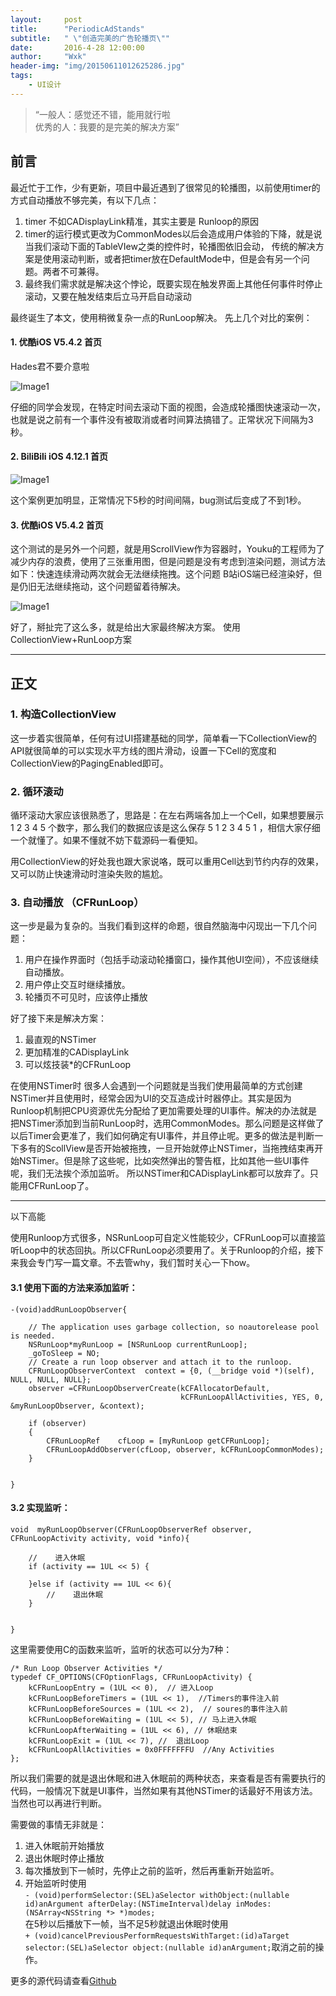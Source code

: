 ```yaml
---
layout:     post
title:      "PeriodicAdStands"
subtitle:   " \"创造完美的广告轮播页\""
date:       2016-4-28 12:00:00
author:     "Wxk"
header-img: "img/20150611012625286.jpg"
tags:
    - UI设计
---
```


> “一般人：感觉还不错，能用就行啦    
> 优秀的人：我要的是完美的解决方案”


## 前言

最近忙于工作，少有更新，项目中最近遇到了很常见的轮播图，以前使用timer的方式自动播放不够完美，有以下几点：

1. timer 不如CADisplayLink精准，其实主要是 Runloop的原因
2. timer的运行模式更改为CommonModes以后会造成用户体验的下降，就是说当我们滚动下面的TableVIew之类的控件时，轮播图依旧会动， 传统的解决方案是使用滚动判断，或者把timer放在DefaultMode中，但是会有另一个问题。两者不可兼得。
3. 最终我们需求就是解决这个悖论，既要实现在触发界面上其他任何事件时停止滚动，又要在触发结束后立马开启自动滚动

最终诞生了本文，使用稍微复杂一点的RunLoop解决。 先上几个对比的案例：

#### 1. 优酷iOS V5.4.2 首页
Hades君不要介意啦

![Image1](http://imgchr.com/images/bug37a23f.gif)

仔细的同学会发现，在特定时间去滚动下面的视图，会造成轮播图快速滚动一次，也就是说之前有一个事件没有被取消或者时间算法搞错了。正常状况下间隔为3秒。

#### 2. BiliBili iOS 4.12.1 首页

![Image1](http://imgchr.com/images/bug32.gif)

这个案例更加明显，正常情况下5秒的时间间隔，bug测试后变成了不到1秒。

#### 3. 优酷iOS V5.4.2 首页

这个测试的是另外一个问题，就是用ScrollView作为容器时，Youku的工程师为了减少内存的浪费，使用了三张重用图，但是问题是没有考虑到渲染问题，测试方法如下：快速连续滑动两次就会无法继续拖拽。这个问题 B站iOS端已经渲染好，但是仍旧无法继续拖动，这个问题留着待解决。

![Image1](http://imgchr.com/images/bug33.gif)


好了，掰扯完了这么多，就是给出大家最终解决方案。 使用CollectionView+RunLoop方案

---

## 正文

### 1. 构造CollectionView 

这一步着实很简单，任何有过UI搭建基础的同学，简单看一下CollectionView的API就很简单的可以实现水平方线的图片滑动，设置一下Cell的宽度和CollectionView的PagingEnabled即可。

### 2. 循环滚动

循环滚动大家应该很熟悉了，思路是：在左右两端各加上一个Cell，如果想要展示 1 2 3 4 5 个数字，那么我们的数据应该是这么保存 5 1 2 3 4 5 1 ，相信大家仔细一个就懂了。如果不懂就不妨下载源码一看便知。

用CollectionView的好处我也跟大家说咯，既可以重用Cell达到节约内存的效果，又可以防止快速滑动时渲染失败的尴尬。

### 3. 自动播放 （CFRunLoop）

这一步是最为复杂的。当我们看到这样的命题，很自然脑海中闪现出一下几个问题：

1. 用户在操作界面时（包括手动滚动轮播窗口，操作其他UI空间），不应该继续自动播放。
2. 用户停止交互时继续播放。
3. 轮播页不可见时，应该停止播放 

好了接下来是解决方案：

1. 最直观的NSTimer
2. 更加精准的CADisplayLink
3. 可以炫技装*的CFRunLoop 

在使用NSTimer时 很多人会遇到一个问题就是当我们使用最简单的方式创建NSTimer并且使用时，经常会因为UI的交互造成计时器停止。其实是因为Runloop机制把CPU资源优先分配给了更加需要处理的UI事件。解决的办法就是 把NSTimer添加到当前RunLoop时，选用CommonModes。那么问题是这样做了以后Timer会更准了，我们如何确定有UI事件，并且停止呢。更多的做法是判断一下多有的ScollView是否开始被拖拽，一旦开始就停止NSTimer，当拖拽结束再开始NSTimer。但是除了这些呢，比如突然弹出的警告框，比如其他一些UI事件呢，我们无法挨个添加监听。 所以NSTimer和CADisplayLink都可以放弃了。只能用CFRunLoop了。


--- 
以下高能

使用Runloop方式很多，NSRunLoop可自定义性能较少，CFRunLoop可以直接监听Loop中的状态回执。所以CFRunLoop必须要用了。关于Runloop的介绍，接下来我会专门写一篇文章。不去管why，我们暂时关心一下how。

#### 3.1 使用下面的方法来添加监听：


	-(void)addRunLoopObserver{
	    
	    // The application uses garbage collection, so noautorelease pool is needed.
	    NSRunLoop*myRunLoop = [NSRunLoop currentRunLoop];
	    _goToSleep = NO;
	    // Create a run loop observer and attach it to the runloop.
	    CFRunLoopObserverContext  context = {0, (__bridge void *)(self), NULL, NULL, NULL};
	    observer =CFRunLoopObserverCreate(kCFAllocatorDefault,
	                                      kCFRunLoopAllActivities, YES, 0, &myRunLoopObserver, &context);
	    
	    if (observer)
	    {
	        CFRunLoopRef    cfLoop = [myRunLoop getCFRunLoop];
	        CFRunLoopAddObserver(cfLoop, observer, kCFRunLoopCommonModes);
	    }
	    
	    
	}

#### 3.2 实现监听：

	void  myRunLoopObserver(CFRunLoopObserverRef observer, CFRunLoopActivity activity, void *info){
	    
	    //    进入休眠
	    if (activity == 1UL << 5) {
	
	    }else if (activity == 1UL << 6){
	        //    退出休眠
	    }
	    
	    
	}

这里需要使用C的函数来监听，监听的状态可以分为7种：



	/* Run Loop Observer Activities */
	typedef CF_OPTIONS(CFOptionFlags, CFRunLoopActivity) {
	    kCFRunLoopEntry = (1UL << 0),  // 进入Loop
	    kCFRunLoopBeforeTimers = (1UL << 1),  //Timers的事件注入前
	    kCFRunLoopBeforeSources = (1UL << 2),  // soures的事件注入前
	    kCFRunLoopBeforeWaiting = (1UL << 5), // 马上进入休眠
	    kCFRunLoopAfterWaiting = (1UL << 6), // 休眠结束
	    kCFRunLoopExit = (1UL << 7), //  退出Loop
	    kCFRunLoopAllActivities = 0x0FFFFFFFU  //Any Activities
	};

所以我们需要的就是退出休眠和进入休眠前的两种状态，来查看是否有需要执行的代码，一般情况下就是UI事件，当然如果有其他NSTimer的话最好不用该方法。当然也可以再进行判断。


需要做的事情无非就是：

1. 进入休眠前开始播放
2. 退出休眠时停止播放
3. 每次播放到下一帧时，先停止之前的监听，然后再重新开始监听。
4. 开始监听时使用<br>`- (void)performSelector:(SEL)aSelector withObject:(nullable id)anArgument afterDelay:(NSTimeInterval)delay inModes:(NSArray<NSString *> *)modes;` <br>在5秒以后播放下一帧，当不足5秒就退出休眠时使用 <br>`+ (void)cancelPreviousPerformRequestsWithTarget:(id)aTarget selector:(SEL)aSelector object:(nullable id)anArgument;`取消之前的操作。


更多的源代码请查看[Github](https://github.com/Zippowxk/AdLooper)

